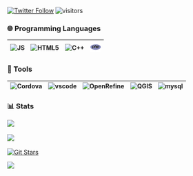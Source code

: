 
[![Twitter Follow](https://img.shields.io/twitter/follow/jmviglino?style=social)](https://mobile.twitter.com/jmviglino)
![visitors](https://visitor-badge.glitch.me/badge?page_id=Github.Viglino)

### 🌐 Programming Languages 

<img src="https://upload.wikimedia.org/wikipedia/commons/9/99/Unofficial_JavaScript_logo_2.svg" alt="JS" height="24"> | <img src="https://upload.wikimedia.org/wikipedia/commons/6/61/HTML5_logo_and_wordmark.svg" alt="HTML5" height="24"> | <img src="https://upload.wikimedia.org/wikipedia/commons/1/18/ISO_C%2B%2B_Logo.svg" alt="C++" height="24"> | <img src="https://raw.githubusercontent.com/github/explore/80688e429a7d4ef2fca1e82350fe8e3517d3494d/topics/php/php.png" alt="php" height="24">
|---|---|---|---|

### 🔧 Tools 

<img src="https://cordova.apache.org/static/img/cordova_bot.png" alt="Cordova" height="24"> | <img src="https://upload.wikimedia.org/wikipedia/commons/9/9a/Visual_Studio_Code_1.35_icon.svg" alt="vscode" height="24"> | <img src="https://upload.wikimedia.org/wikipedia/commons/4/4b/OpenRefine_New_Logo.png" alt="OpenRefine" height="24"> | <img src="https://upload.wikimedia.org/wikipedia/commons/7/77/Qgis-icon-3.0.png" alt="QGIS" height="24"> | <img  src="https://upload.wikimedia.org/wikipedia/fr/6/62/MySQL.svg" alt="mysql" height="24"> 
|---|---|---|---|---|

### 📊 Stats

![](https://github-profile-trophy.vercel.app/?username=viglino&theme=onedark&title=Stars,Followers,Commit,Repositories)

![](https://github-readme-stats.vercel.app/api?username=viglino&show_icons=true&hide_border=true&theme=default&count_private=true&include_all_commits=true)

[![Git Stars](https://git-stars.com/share/embed/Viglino.svg)](https://git-stars.com/user/Viglino)

![](https://github-readme-stats.vercel.app/api/top-langs/?username=viglino&layout=compact)

<!--
**Viglino/Viglino** is a ✨ _special_ ✨ repository because its `README.md` (this file) appears on your GitHub profile.

Here are some ideas to get you started:

- 🔭 I’m currently working on ...
- 🌱 I’m currently learning ...
- 👯 I’m looking to collaborate on ...
- 🤔 I’m looking for help with ...
- 💬 Ask me about ...
- 📫 How to reach me: ...
- 😄 Pronouns: ...
- ⚡ Fun fact: ...
-->
